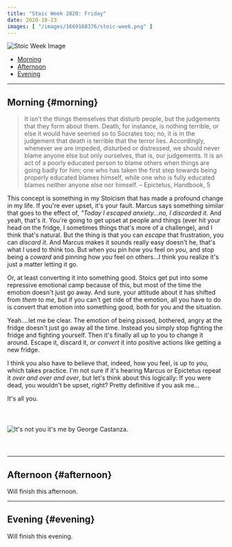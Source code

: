 ```yaml
---
title: "Stoic Week 2020: Friday"
date: 2020-10-23
images: [ "/images/1669160376/stoic-week.png" ]
---
```


![Stoic Week Image](/images/1669160376/stoic-week.png)

- [Morning](#morning)
- [Afternoon](#afternoon)
- [Evening](#evening)

---

## Morning {#morning}

>  It isn’t the things themselves that disturb people, but the judgements that they form about them. Death, for instance, is nothing terrible, or else it would have seemed so to Socrates too; no, it is in the judgement that death is terrible that the terror lies. Accordingly, whenever we are impeded, disturbed or distressed, we should never blame anyone else but only ourselves, that is, our judgements. It is an act of a poorly educated person to blame others when things are going badly for him; one who has taken the first step towards being properly educated blames himself, while one who is fully educated blames neither anyone else nor himself. – Epictetus, Handbook, 5

This concept is something in my Stoicism that has made a profound change in my life. If you're ever upset, it's your fault. Marcus says something similar that goes to the effect of, _"Today I escaped anxiety...no, I discarded it._ And yeah, that's it. You're going to get upset at people and things (ever hit your head on the fridge, I sometimes things that's more of a challenge), and I think that's natural. But the thing is that you can _escape_ that frustration, you can _discard it_. And Marcus makes it sounds really easy doesn't he, that's what I used to think too. But when you pin how you feel on _you_, and stop being a _coward_ and pinning how _you_ feel on others...I think you realize it's just a matter letting it go. 

Or, at least converting it into something good. Stoics get put into some repressive emotional camp because of this, but most of the time the emotion doesn't just go away. And sure, your attitude about it has shifted from _them_ to _me_, but if you can't get ride of the emotion, all you have to do is convert that emotion into something good, both for you and the situation.

Yeah....let me be clear. The emotion of being pissed, bothered, angry at the fridge doesn't just go away all the time. Instead you simply stop fighting the fridge and fighting yourself. Then it's finally all up to you to change it around. Escape it, discard it, or _convert_ it into positive actions like getting a new fridge.

I think you also have to believe that, indeed, how you feel, is up to _you_, which takes practice. I'm not sure if it's hearing Marcus or Epictetus repeat it _over and over and over_, but let's think about this logically: If you were dead, you wouldn't be upset, right? Pretty definitive if you ask me...

It's all you.

<p><img src="https://media1.tenor.com/images/f6b231f540ffa610237b8d9416368dae/tenor.gif?itemid=13795559" style="margin: 40px auto;" alt="It's not you it's me by George Castanza."></p>

---

## Afternoon {#afternoon}

Will finish this afternoon.

---

## Evening {#evening}

Will finish this evening.
